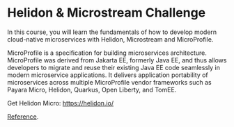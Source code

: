 # Helidon & Microstream Challenge

In this course, you will learn the fundamentals of how to develop modern cloud-native microservices with Helidon, Microstream and MicroProfile.

MicroProfile is a specification for building microservices architecture. MicroProfile was derived from Jakarta EE, formerly Java EE, and thus allows developers to migrate and reuse their existing Java EE code seamlessly in modern microservice applications. It delivers application portability of microservices across multiple MicroProfile vendor frameworks such as Payara Micro, Helidon, Quarkus, Open Liberty, and TomEE.

Get Helidon Micro: https://helidon.io/

[Reference](https://architects4j.github.io/helidon-microstream-training-labs/guided_exercises/challenges/04_challenge-rest/#scenario).
